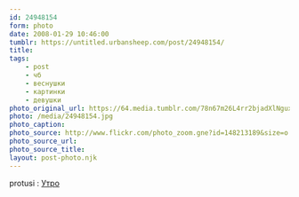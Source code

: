```yaml
---
id: 24948154
form: photo
date: 2008-01-29 10:46:00
tumblr: https://untitled.urbansheep.com/post/24948154/
title:
tags:
    - post
    - чб
    - веснушки
    - картинки
    - девушки
photo_original_url: https://64.media.tumblr.com/78n67m26L4rr2bjadXlNguxr_540.jpg
photo: /media/24948154.jpg
photo_caption: 
photo_source: http://www.flickr.com/photo_zoom.gne?id=148213189&size=o
photo_source_url:
photo_source_title:
layout: post-photo.njk
---
```


<p>protusi : <a href="http://www.flickr.com/photos/protusi/148213189/">Утро</a></p>
